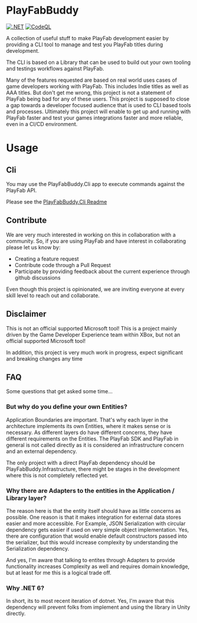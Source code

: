 # PlayFabBuddy
[![.NET](https://github.com/Annonator/PlayFabBuddy/actions/workflows/dotnet.yml/badge.svg)](https://github.com/Annonator/PlayFabBuddy/actions/workflows/dotnet.yml)
[![CodeQL](https://github.com/Annonator/PlayFabBuddy/actions/workflows/codeql-analysis.yml/badge.svg)](https://github.com/Annonator/PlayFabBuddy/actions/workflows/codeql-analysis.yml)

A collection of useful stuff to make PlayFab development easier by providing a CLI tool to manage and test you PlayFab titles during development.

The CLI is based on a Library that can be used to build out your own tooling and testings workflows against PlayFab.

Many of the features requested are based on real world uses cases of game developers working with PlayFab. This includes Indie titles as well as AAA titles. But don't get me wrong, this project is not a statement of PlayFab being bad for any of these users. This project is supposed to close a gap towards a developer focused audience that is used to CLI based tools and processes. Ultimately this project will enable to get up and running with PlayFab faster and test your games integrations faster and more reliable, even in a CI/CD environment.

# Usage
## Cli
You may use the PlayFabBuddy.Cli app to execute commands against the PlayFab API.

Please see the [PlayFabBuddy.Cli Readme](src/PlayFabBuddy.Cli/README.md)

## Contribute
We are very much interested in working on this in collaboration with a community. So, if you are using PlayFab and have interest in collaborating please let us know by:
* Creating a feature request
* Contribute code through a Pull Request
* Participate by providing feedback about the current experience through github discussions

Even though this project is opinionated, we are inviting everyone at every skill level to reach out and collaborate.

## Disclaimer
This is not an official supported Microsoft tool! This is a project mainly driven by the Game Developer Experience team within XBox, but not an official supported Microsoft tool!

In addition, this project is very much work in progress, expect significant and breaking changes any time
## FAQ
Some questions that get asked some time...
### But why do you define your own Entities?
Application Boundaries are important. That's why each layer in the architecture implements its own Entities, where it makes sense or is necessary. As different layers do have different concerns, they have different requirements on the Entities. The PlayFab SDK and PlayFab in general is not called directly as it is considered an infrastructure concern and an external dependency. 

The only project with a direct PlayFab dependency should be PlayFabBuddy.Infrastructure, there might be stages in the development where this is not completely reflected yet.

### Why there are Adapters to the entities in the Application / Library layer?
The reason here is that the entity itself should have as little concerns as possible. One reason is that it makes integration for external data stores easier and more accessible. For Example, JSON Serialization with circular dependency gets easier if used on very simple object implementation. Yes, there are configuration that would enable default constructors passed into the serializer, but this would increase complexity by understanding the Serialization dependency. 

And yes, I'm aware that talking to entites through Adapters to provide functionality increases Complexity as well and requires domain knowledge, but at least for me this is a logical trade off.

### Why .NET 6?
In short, its to most recent iteration of dotnet. Yes, I'm aware that this dependency will prevent folks from implement and using the library in Unity directly.
